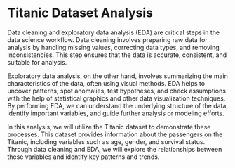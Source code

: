 # Titanic Dataset Analysis 
Data cleaning and exploratory data analysis (EDA) are critical steps in the data science workflow. Data cleaning involves preparing raw data for analysis by handling missing values, correcting data types, and removing inconsistencies. This step ensures that the data is accurate, consistent, and suitable for analysis.

Exploratory data analysis, on the other hand, involves summarizing the main characteristics of the data, often using visual methods. EDA helps to uncover patterns, spot anomalies, test hypotheses, and check assumptions with the help of statistical graphics and other data visualization techniques. By performing EDA, we can understand the underlying structure of the data, identify important variables, and guide further analysis or modeling efforts.

In this analysis, we will utilize the Titanic dataset to demonstrate these processes. This dataset provides information about the passengers on the Titanic, including variables such as age, gender, and survival status. Through data cleaning and EDA, we will explore the relationships between these variables and identify key patterns and trends.
